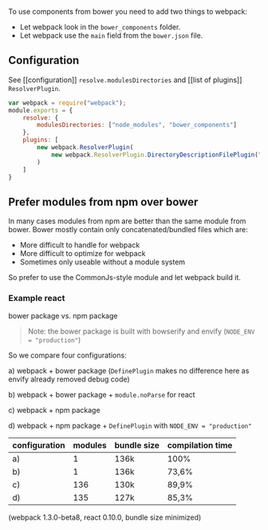 To use components from bower you need to add two things to webpack:

* Let webpack look in the `bower_components` folder.
* Let webpack use the `main` field from the `bower.json` file.

## Configuration

See [[configuration]] `resolve.modulesDirectories` and [[list of plugins]] `ResolverPlugin`.

``` javascript
var webpack = require("webpack");
module.exports = {
	resolve: {
		modulesDirectories: ["node_modules", "bower_components"]
	},
	plugins: [
		new webpack.ResolverPlugin(
			new webpack.ResolverPlugin.DirectoryDescriptionFilePlugin("bower.json", ["main"])
		)
	]
}
```

## Prefer modules from npm over bower

In many cases modules from npm are better than the same module from bower. Bower mostly contain only concatenated/bundled files which are:

* More difficult to handle for webpack
* More difficult to optimize for webpack
* Sometimes only useable without a module system

So prefer to use the CommonJs-style module and let webpack build it.

### Example react

bower package vs. npm package

> Note: the bower package is built with bowserify and envify (`NODE_ENV = "production"`)

So we compare four configurations:

a) webpack + bower package (`DefinePlugin` makes no difference here as envify already removed debug code)

b) webpack + bower package + `module.noParse` for react

c) webpack + npm package

d) webpack + npm package + `DefinePlugin` with `NODE_ENV = "production"`

| configuration | modules | bundle size | compilation time |
|---------------|---------|-------------|------------------|
| a)            | 1       | 136k        | 100%             |
| b)            | 1       | 136k        | 73,6%            |
| c)            | 136     | 130k        | 89,9%            |
| d)            | 135     | 127k        | 85,3%            |

(webpack 1.3.0-beta8, react 0.10.0, bundle size minimized)